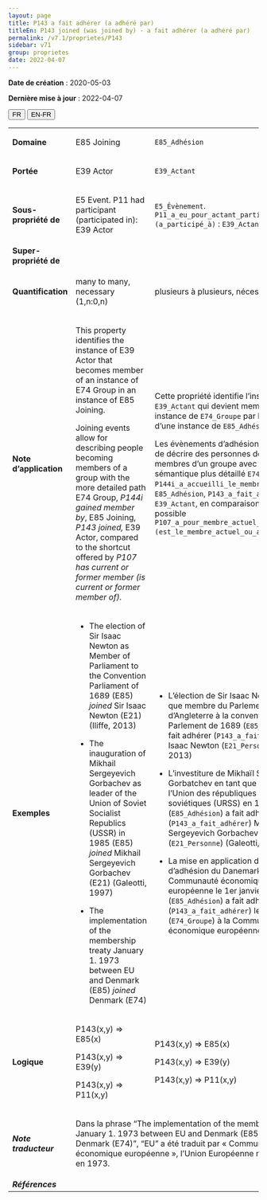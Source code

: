 ```yaml
---
layout: page
title: P143 a fait adhérer (a adhéré par)
titleEn: P143 joined (was joined by) - a fait adhérer (a adhéré par)
permalink: /v7.1/proprietes/P143
sidebar: v71
group: proprietes
date: 2022-04-07
---
```


**Date de création** : 2020-05-03

**Dernière mise à jour** : 2022-04-07

<div class="lang-buttons">
  <button id="fr" class="activate">FR</button>
  <button id="en-fr">EN-FR</button>
</div>

<table>
				<tbody>
				<tr>
					<td><strong>Domaine</strong></td>
					<td class="en"><p>E85 Joining</p>
							</td>
						<td><p><code class="language-plaintext highlighter-rouge">E85_Adhésion</code></p>
							</td>
						</tr>
					<tr>
					<td><strong>Portée</strong></td>
					<td class="en"><p>E39 Actor</p>
							</td>
						<td><p><code class="language-plaintext highlighter-rouge">E39_Actant</code></p>
							</td>
						</tr>
					<tr>
					<td><strong>Sous-propriété de</strong></td>
					<td class="en"><p>E5 Event. P11 had participant (participated in): E39 Actor</p>
							</td>
						<td><p><code class="language-plaintext highlighter-rouge">E5_Évènement</code>. <code class="language-plaintext highlighter-rouge">P11_a_eu_pour_actant_participant (a_participé_à)</code> : <code class="language-plaintext highlighter-rouge">E39_Actant</code></p>
							</td>
						</tr>
					<tr>
					<td><strong>Super-propriété de</strong></td>
					<td class="en"><p></p>
							</td>
						<td><p></p>
							</td>
						</tr>
					<tr>
					<td><strong>Quantification</strong></td>
					<td class="en"><p>many to many, necessary (1,n:0,n)</p>
							</td>
						<td><p>plusieurs à plusieurs, nécessaire (1,n:0,n)</p>
							</td>
						</tr>
					<tr>
					<td><strong>Note d’application</strong></td>
					<td class="en"><p>This property identifies the instance of E39 Actor that becomes member of an instance of E74 Group in an instance of E85 Joining.</p>
							<p>Joining events allow for describing people becoming members of a group with the more detailed path E74 Group, <em>P144i gained member by</em>, E85 Joining, <em>P143 joined,</em> E39 Actor, compared to the shortcut offered by <em>P107 has current or former member (is current or former member of).</em></p>
							</td>
						<td><p>Cette propriété identifie l’instance de <code class="language-plaintext highlighter-rouge">E39_Actant</code> qui devient membre d’une instance de <code class="language-plaintext highlighter-rouge">E74_Groupe</code> par l’intermédiaire d’une instance de <code class="language-plaintext highlighter-rouge">E85_Adhésion</code>.</p>
							<p></p>
							<p>Les évènements d’adhésion permettent de décrire des personnes devenant membres d’un groupe avec le chemin sémantique plus détaillé <code class="language-plaintext highlighter-rouge">E74_Groupe</code>, <code class="language-plaintext highlighter-rouge">P144i_a_accueilli_le_membre_par</code>, <code class="language-plaintext highlighter-rouge">E85_Adhésion</code>, <code class="language-plaintext highlighter-rouge">P143_a_fait_adhérer</code>, <code class="language-plaintext highlighter-rouge">E39_Actant</code>, en comparaison du raccourci possible <code class="language-plaintext highlighter-rouge">P107_a_pour_membre_actuel_ou_antérieur (est_le_membre_actuel_ou_antérieur_de)</code>.</p>
							</td>
						</tr>
					<tr>
					<td><strong>Exemples</strong></td>
					<td class="en"><ul><li><p>The election of Sir Isaac Newton as Member of Parliament to the Convention Parliament of 1689 (E85) <em>joined </em>Sir Isaac Newton (E21) (Iliffe, 2013)</p>
							</li>
									<li><p>The inauguration of Mikhail Sergeyevich Gorbachev as leader of the Union of Soviet Socialist Republics (USSR) in 1985 (E85) <em>joined</em> Mikhail Sergeyevich Gorbachev (E21) (Galeotti, 1997)</p>
							</li>
										<li><p>The implementation of the membership treaty January 1. 1973 between EU and Denmark (E85) <em>joined</em> Denmark (E74)</p>
							</li></ul>
										</td>
						<td><ul><li><p>L’élection de Sir Isaac Newton en tant que membre du Parlement d’Angleterre à la convention du Parlement de 1689 (<code class="language-plaintext highlighter-rouge">E85_Adhésion</code>) a fait adhérer (<code class="language-plaintext highlighter-rouge">P143_a_fait_adhérer</code>) Sir Isaac Newton (<code class="language-plaintext highlighter-rouge">E21_Personne</code>) (Iliffe, 2013)</p>
							</li>
									<li><p>L’investiture de Mikhaïl Sergueïevitch Gorbatchev en tant que dirigeant de l’Union des républiques socialistes soviétiques (URSS) en 1985 (<code class="language-plaintext highlighter-rouge">E85_Adhésion</code>) a fait adhérer (<code class="language-plaintext highlighter-rouge">P143_a_fait_adhérer</code>) Mikhail Sergeyevich Gorbachev (<code class="language-plaintext highlighter-rouge">E21_Personne</code>) (Galeotti, 1997)</p>
							</li>
										<li><p>La mise en application du traité d’adhésion du Danemark à la Communauté économique européenne le 1er janvier 1973 (<code class="language-plaintext highlighter-rouge">E85_Adhésion</code>) a fait adhérer (<code class="language-plaintext highlighter-rouge">P143_a_fait_adhérer</code>) le Danemark (<code class="language-plaintext highlighter-rouge">E74_Groupe</code>) à la Communauté économique européenne.</p>
							</li></ul>
										</td>
						</tr>
					<tr>
					<td><strong>Logique</strong></td>
					<td class="en"><p>P143(x,y) ⇒ E85(x)</p>
							<p>P143(x,y) ⇒ E39(y) </p>
							<p>P143(x,y) ⇒ P11(x,y)</p>
							</td>
						<td><p>P143(x,y) ⇒ E85(x)</p>
							<p>P143(x,y) ⇒ E39(y) </p>
							<p>P143(x,y) ⇒ P11(x,y)</p>
							</td>
						</tr>
					<tr>
					<td><strong><em>Note traducteur</em></strong></td>
					<td colspan="2"><p>Dans la phrase “The implementation of the membership treaty January 1. 1973 between EU and Denmark (E85) <em>joined</em> Denmark (E74)”, “EU” a été traduit par « Communauté économique européenne », l’Union Européenne n’existant pas en 1973.</p>
							</td>
						</tr>
					<tr>
					<td><strong><em>Références</em></strong></td>
					<td colspan="2"><p><em></em></p>
							</td>
						</tr>
					</tbody>
				</table>
				